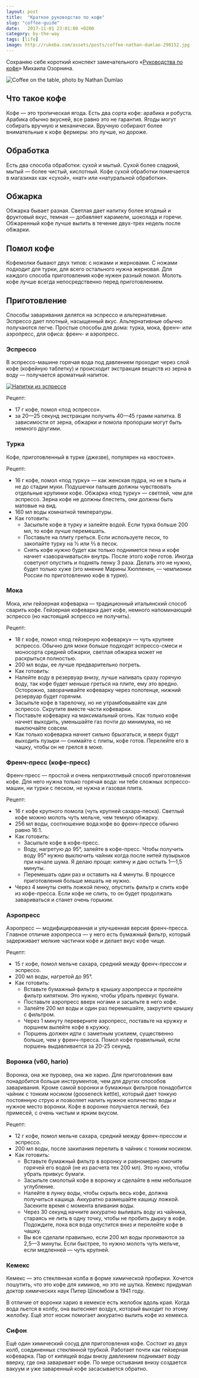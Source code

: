 ```yaml
---
layout: post
title:  "Краткое руководство по кофе"
slug: "coffee-guide"
date:   2017-11-01 23:01:00 +0200
category: by-the-way
tags: [life]
image: http://rukeba.com/assets/posts/coffee-nathan-dumlao-290152.jpg 
---
```


Сохраняю себе короткий конспект замечательного «[Руководства по кофе](http://mikeozornin.ru/blog/all/coffee-guide-1/)» Михаила Озорнина.

![Coffee on the table, photo by Nathan Dumlao](/assets/posts/coffee-nathan-dumlao-290152.jpg)



## Что такое кофе

Кофе — это тропическая ягода. Есть два сорта кофе: арабика и робуста. Арабика обычно вкусней, все равно это не гарантия. Ягоды могут собирать вручную и механически. Вручную собирают более внимательные к кофе фермеры: это лучше, но дороже.

## Обработка

Есть два способа обработки: сухой и мытый. Сухой более сладкий, мытый — более чистый, кислотный. Кофе сухой обработки помечается в магазинах как «сухой», «нат» или «натуральной обработки».

## Обжарка

Обжарка бывает разная. Светлая дает напитку более ягодный и фруктовый вкус, темная — добавляет карамели, шоколада и горечи. Обжаренный кофе лучше выпить в течение двух-трех недель после обжарки.

## Помол кофе

Кофемолки бывают двух типов: с ножами и жерновами. С ножами подходит для турки, для всего остального нужна жерновая. Для каждого способа приготовления кофе нужен разный помол. Молоть кофе лучше всегда непосредственно перед приготовлением.

## Приготовление

Способы заваривания делятся на эспрессо и альтернативные. Эспрессо дает плотный, насыщенный вкус. Альтернативные обычно получаются легче. Простые способы для дома: турка, мока, френч- или аэропресс, для офиса: френч- и аэропресс.

### Эспрессо

В эспрессо-машине горячая вода под давлением проходит через слой кофе (кофейную таблетку) и происходит экстракция веществ из зерна в воду — получается ароматный напиток.

[ ![Напитки из эспрессе](/assets/posts/coffee-guide-espresso-types.jpg) ](/assets/posts/coffee-guide-espresso-types.jpg)

Рецепт:

- 17 г кофе, помол «под эспрессо».
- за 20—25 секунд экстракции получить 40—45 грамм напитка. В зависимости от зерна, обжарки и помола пропорции могут быть немного другими.

### Турка

Кофе, приготовленный в турке (джезве), популярен на «востоке».

Рецепт:

- 16 г кофе, помол «под турку» — как женская пудра, но не в пыль и не до стадии муки. Подушечки пальцев должны чувствовать отдельные крупинки кофе. Обжарка «под турку» — светлей, чем для эспрессо. Зерна кофе не должны блестеть, они должны быть матовые на вид.
- 160 мл воды комнатной температуры.
- Как готовить:
	- Засыпьте кофе в турку и залейте водой. Если турка больше 200 мл, то кофе лучше перемешать.
	- Поставьте на плиту греться. Если используете песок, то закопайте турку на ½ или ⅔ в песок.
	- Снять кофе нужно будет как только поднимется пена и кофе начнет «заворачиваться» внутрь. После этого кофе готов. Иногда советуют опустить и поднять пенку 3 раза. Делать это не нужно, будет только хуже (это мнение Марины Хюппенен, — чемпионки России по приготовлению кофе в турке).

### Мока

Мока, или гейзерная кофеварка — традиционный итальянский способ сварить кофе. Гейзерная кофеварка дает кофе, немного напоминающий эспрессо (но настоящий эспрессо не получить).

Рецепт:

- 18 г кофе, помол «под гейзерную кофеварку» — чуть крупнее эспрессо. Обычно для моки больше подходят эспрессо-смеси и моносорта средней обжарки, светлая обжарка может не раскрыться полностью.
- 200 мл воды, ее лучше предварительно погреть.
- Как готовить:
 - Налейте воду в резервуар внизу, лучше наливать сразу горячую воду, так кофе будет меньше греться на плите, ему это вредно. Осторожно, заворачивайте кофеварку через полотенце, нижний резервуар будет горячим.
 - Засыпьте кофе в тарелочку, но не утрамбовывайте как для эспрессо. Скрутите вместе части кофеварки.
 - Поставьте кофеварку на максимальный огонь. Как только кофе начнет выходить, уменьшайте газ почти до минимума, но не выключайте совсем.
 - Как только кофеварка начнет сильно брызгаться, и вверх будут выходить пузыри — снимайте с плиты, кофе готов. Перелейте его в чашку, чтобы он не грелся в моке.

###  Френч-пресс (кофе-пресс)

Френч-пресс — простой и очень неприхотливый способ приготовления кофе. Для него нужна только горячая вода: ни тебе сложных эспрессо-машин, ни турки с песком, не нужна и газовая плита.

Рецепт:

- 16 г кофе крупного помола (чуть крупней сахара-песка). Светлый кофе можно молоть чуть мельче, чем темную обжарку.
- 256 мл воды, соотношение вода:кофе во френч-прессе обычно равно 16:1.
- Как готовить:
	- Засыпьте кофе в кофе-пресс.
	- Воду, нагретую до 95°, залейте в кофе-пресс. Чтобы получить воду 95° нужно выключить чайник когда после нитей пузырьков при начале шума. Я делаю проще: кипячу и даю остыть 1—1,5 минуты.
	- Перемешать один раз и оставить на 4 минуты. В процессе приготовления больше мешать не нужно.
 - Через 4 минуты снять ложкой пенку, опустить фильтр и слить кофе из кофе-пресса. Если кофе не слить, то он будет продолжать завариваться и станет очень горьким.

### Аэропресс

Аэропресс — модифицированная и улучшенная версия френч-пресса. Главное отличие аэропресса — у него есть бумажный фильтр, который задерживает мелкие частички кофе и делает вкус кофе чище.

Рецепт:

- 15 г кофе, помол мельче сахара, средний между френч-прессом и эспрессо.
- 200 мл воды, нагретой до 95°.
- Как готовить:
	- Вставьте бумажный фильтр в крышку аэропресса и пролейте фильтр кипятком. Это нужно, чтобы убрать привкус бумаги.
	- Поставьте аэропресс вверх ногами и засыпьте в него кофе.
	- Залейте 200 мл воды и один раз перемешайте, закрутите крышку с фильтром.
	- Через 1 минуту переверните аэропресс, поставьте на кружку и поршнем вылейте кофе в кружку.
	- Поршень должен идти с заметным усилием, существенно больше, чем у френч-пресса. Помол кофе правильный, если поршень выдавливается за 20-25 секунд.

### Воронка (v60, hario)

Воронка, она же пуровер, она же харио. Для приготовления вам понадобится больше инструментов, чем для других способов заваривания. Кроме самой воронки и бумажных фильтров понадобится чайник с тонким носиком (gooseneck kettle), который дает тонкую постоянную струю и позволяет налить нужное количество воды и нужное место воронки. Кофе в воронке получается легкий, без примесей, с очень чистым и ярким вкусом.

Рецепт:

- 12 г кофе, помол мельче сахара, средний между френч-прессом и эспрессо.
- 200 мл воды, после закипания перелить в чайник с тонким носиком.
- Как готовить:
	- Вставьте бумажный фильтр в воронку и равномерно смочите горячей его водой (не из расчета тех 200 мл). Это нужно, чтобы убрать привкус бумаги.
	- Засыпьте смолотый кофе в воронку и сделайте в нем небольшое углубление.
	- Налейте в лунку воды, чтобы скрыть весь кофе, должна получиться кашица. Аккуратно размешайте кашицу ложкой. Засеките время с момента вливания воды.
	- Через 30 секунд начните аккуратно выливать воду из чайника, стараясь не лить в одну точку, чтобы не пробить дырку в кофе. Подождите, пока вся вода опустится вниз и перелейте кофе в чашку.
	- Вы все сделали правильно, если 200 мл воды проливаются за 2,5—3 минуты. Если быстрее, то нужно молоть чуть мельче, если медленней — чуть крупней.


### Кемекс

Кемекс — это стеклянная колба в форме химической пробирки. Хочется пошутить, что это кофе для химиков, но это не шутка. Кемекс придумал доктор химических наук Питер Шлюмбом в 1941 году.

В отличие от воронки харио в кемексе есть желобок вдоль края. Когда вода льется в колбу, она вытесняет воздух, который выходит по этому желобку. Ещё этот носик помогает аккуратно вылить кофе из кемекса.

### Сифон

Ещё один химический сосуд для приготовления кофе. Состоит из двух колб, соединенных стеклянной трубкой. Работает почти как гейзерная кофеварка. Пар от кипящей воды внизу давлением поднимает воду вверху, где она заваривает кофе. По мере остывания внизу создается вакуум и уже заваренный кофе засасывается обратно.






